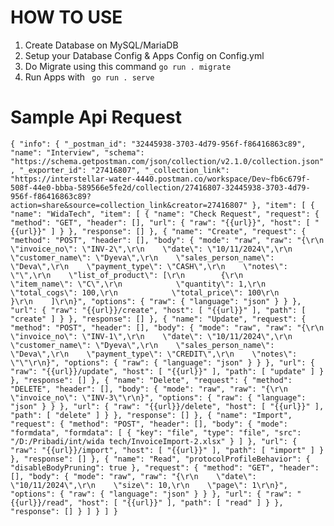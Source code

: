 # HOW TO USE
1. Create Database on MySQL/MariaDB
2. Setup your Database Config & Apps Config on Config.yml
3. Do Migrate using this command
``
go run . migrate
``
4. Run Apps with `` go run . serve``



# Sample Api Request

``{
	"info": {
		"_postman_id": "32445938-3703-4d79-956f-f86416863c89",
		"name": "Interview",
		"schema": "https://schema.getpostman.com/json/collection/v2.1.0/collection.json",
		"_exporter_id": "27416807",
		"_collection_link": "https://interstellar-water-4440.postman.co/workspace/Dev~fb6c679f-508f-44e0-bbba-589566e5fe2d/collection/27416807-32445938-3703-4d79-956f-f86416863c89?action=share&source=collection_link&creator=27416807"
	},
	"item": [
		{
			"name": "WidaTech",
			"item": [
				{
					"name": "Check Request",
					"request": {
						"method": "GET",
						"header": [],
						"url": {
							"raw": "{{url}}",
							"host": [
								"{{url}}"
							]
						}
					},
					"response": []
				},
				{
					"name": "Create",
					"request": {
						"method": "POST",
						"header": [],
						"body": {
							"mode": "raw",
							"raw": "{\r\n    \"invoice_no\": \"INV-2\",\r\n    \"date\": \"10/11/2024\",\r\n    \"customer_name\": \"Dyeva\",\r\n    \"sales_person_name\": \"Deva\",\r\n    \"payment_type\": \"CASH\",\r\n    \"notes\": \"\",\r\n    \"list_of_product\": [\r\n        {\r\n            \"item_name\": \"C\",\r\n            \"quantity\": 1,\r\n            \"total_cogs\": 100,\r\n            \"total_price\": 100\r\n        }\r\n    ]\r\n}",
							"options": {
								"raw": {
									"language": "json"
								}
							}
						},
						"url": {
							"raw": "{{url}}/create",
							"host": [
								"{{url}}"
							],
							"path": [
								"create"
							]
						}
					},
					"response": []
				},
				{
					"name": "Update",
					"request": {
						"method": "POST",
						"header": [],
						"body": {
							"mode": "raw",
							"raw": "{\r\n    \"invoice_no\": \"INV-1\",\r\n    \"date\": \"10/11/2024\",\r\n    \"customer_name\": \"Dyeva\",\r\n    \"sales_person_name\": \"Deva\",\r\n    \"payment_type\": \"CREDIT\",\r\n    \"notes\": \"\"\r\n}",
							"options": {
								"raw": {
									"language": "json"
								}
							}
						},
						"url": {
							"raw": "{{url}}/update",
							"host": [
								"{{url}}"
							],
							"path": [
								"update"
							]
						}
					},
					"response": []
				},
				{
					"name": "Delete",
					"request": {
						"method": "DELETE",
						"header": [],
						"body": {
							"mode": "raw",
							"raw": "{\r\n    \"invoice_no\": \"INV-3\"\r\n}",
							"options": {
								"raw": {
									"language": "json"
								}
							}
						},
						"url": {
							"raw": "{{url}}/delete",
							"host": [
								"{{url}}"
							],
							"path": [
								"delete"
							]
						}
					},
					"response": []
				},
				{
					"name": "Import",
					"request": {
						"method": "POST",
						"header": [],
						"body": {
							"mode": "formdata",
							"formdata": [
								{
									"key": "file",
									"type": "file",
									"src": "/D:/Pribadi/int/wida tech/InvoiceImport-2.xlsx"
								}
							]
						},
						"url": {
							"raw": "{{url}}/import",
							"host": [
								"{{url}}"
							],
							"path": [
								"import"
							]
						}
					},
					"response": []
				},
				{
					"name": "Read",
					"protocolProfileBehavior": {
						"disableBodyPruning": true
					},
					"request": {
						"method": "GET",
						"header": [],
						"body": {
							"mode": "raw",
							"raw": "{\r\n    \"date\": \"10/11/2024\",\r\n    \"size\": 10,\r\n    \"page\": 1\r\n}",
							"options": {
								"raw": {
									"language": "json"
								}
							}
						},
						"url": {
							"raw": "{{url}}/read",
							"host": [
								"{{url}}"
							],
							"path": [
								"read"
							]
						}
					},
					"response": []
				}
			]
		}
	]
}``